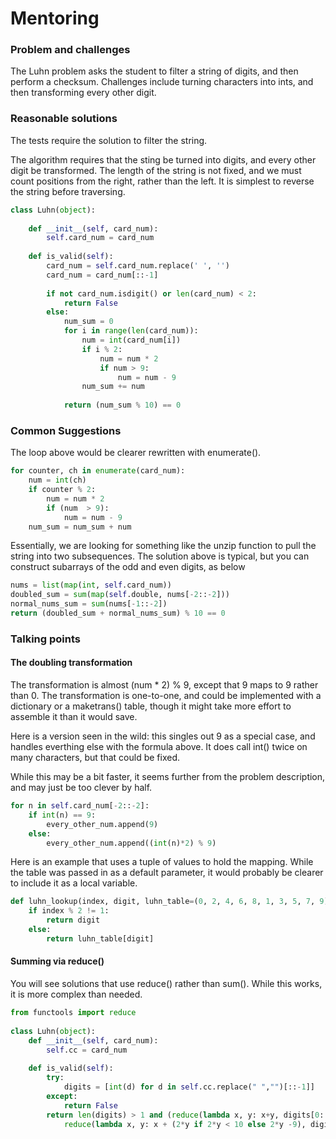 # Mentoring

### Problem and challenges
	
The Luhn problem asks the student to filter a string 
of digits, and then perform a checksum. 
Challenges include turning characters into ints, 
and then transforming every other digit.
	
### Reasonable solutions
	
The tests require the solution to filter the string.
	
The algorithm requires that the sting be turned into
digits, and every other digit be transformed. 
The length of the string is not fixed, and we must 
count positions from the right, rather than the left.
It is simplest to reverse the string before traversing.
	
```python
class Luhn(object):
  
    def __init__(self, card_num):
        self.card_num = card_num
	
    def is_valid(self):
        card_num = self.card_num.replace(' ', '')
        card_num = card_num[::-1]
	
        if not card_num.isdigit() or len(card_num) < 2:
            return False
        else:
            num_sum = 0
            for i in range(len(card_num)):
                num = int(card_num[i])
                if i % 2:
                    num = num * 2
                    if num > 9:
                        num = num - 9
                num_sum += num
	
            return (num_sum % 10) == 0
```
	
### Common Suggestions
	
The loop above would be clearer rewritten with enumerate().
	
	
```python
for counter, ch in enumerate(card_num):
    num = int(ch)
    if counter % 2:
        num = num * 2
        if (num  > 9):
            num = num - 9
    num_sum = num_sum + num
```
	
Essentially, we are looking for something like the unzip function to pull the string into two subsequences. 
The solution above is typical, but you can construct
subarrays of the odd and even digits, as below
	
```python
nums = list(map(int, self.card_num))
doubled_sum = sum(map(self.double, nums[-2::-2]))
normal_nums_sum = sum(nums[-1::-2])
return (doubled_sum + normal_nums_sum) % 10 == 0
```
	
### Talking points
	
#### The doubling transformation
	
The transformation is almost (num  * 2) % 9, except that
9 maps to 9 rather than 0. The transformation is
one-to-one, and could be implemented with a dictionary or a maketrans() table,
though it might take more effort to assemble it than it would save.
	
Here is a version seen in the wild: this singles out 9 as a special case, and handles everthing else with the formula above. It does call int() twice on many characters, but that could be fixed. 
	
While this may be a bit faster, it seems further from the problem description, and may just be too clever by half.
	
```python
for n in self.card_num[-2::-2]:
    if int(n) == 9:
        every_other_num.append(9)
    else:
        every_other_num.append((int(n)*2) % 9)
```

Here is an example that uses a tuple of values to hold the mapping. 
While the table was passed in as a default parameter, 
it would probably be clearer to include it as a local variable.

```python
def luhn_lookup(index, digit, luhn_table=(0, 2, 4, 6, 8, 1, 3, 5, 7, 9)):
    if index % 2 != 1:
        return digit
    else:
        return luhn_table[digit]
```
	
#### Summing via reduce()
	
You will see solutions that use reduce() rather than sum(). While this works, it is more complex than needed.
	
```python
from functools import reduce
	
class Luhn(object):
    def __init__(self, card_num):
        self.cc = card_num
	
    def is_valid(self):
        try:
            digits = [int(d) for d in self.cc.replace(" ","")[::-1]]
        except:
            return False
        return len(digits) > 1 and (reduce(lambda x, y: x+y, digits[0::2], 0) + \
            reduce(lambda x, y: x + (2*y if 2*y < 10 else 2*y -9), digits[1::2], 0)) % 10 == 0
```
